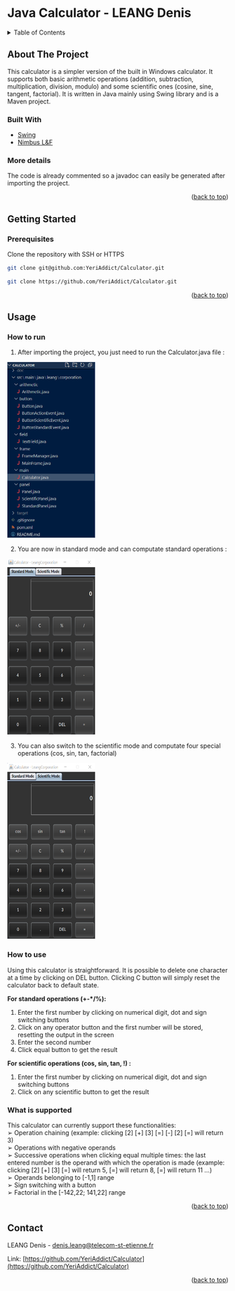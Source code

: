 # Java Calculator - LEANG Denis

<!-- TABLE OF CONTENTS -->
<details>
  <summary>Table of Contents</summary>
  <ol>
    <li>
      <a href="#about-the-project">About The Project</a>
      <ul>
        <li><a href="#built-with">Built With</a></li>
        <li><a href="#more-details">More details</a></li>
      </ul>
    </li>
    <li>
      <a href="#getting-started">Getting Started</a>
      <ul>
        <li><a href="#prerequisites">Prerequisites</a></li>
      </ul>
    </li>
    <li><a href="#usage">Usage</a>
      <ul>
        <li><a href="#how-to-run">How to run</a></li>
        <li><a href="#how-to-use">How to use</a></li>
        <li><a href="#what-is-supported">What is supported</a></li>
      </ul>
    </li>
    <li><a href="#contact">Contact</a></li>
  </ol>
</details>

<!-- ABOUT THE PROJECT -->
## About The Project

This calculator is a simpler version of the built in Windows calculator. It supports both basic arithmetic operations (addition, subtraction, multiplication, division, modulo) and some scientific ones (cosine, sine, tangent, factorial). It is written in Java mainly using Swing library and is a Maven project.

### Built With

* [Swing](https://docs.oracle.com/javase/7/docs/api/javax/swing/package-summary.html)
* [Nimbus L&F](https://docs.oracle.com/javase/tutorial/uiswing/lookandfeel/nimbus.html)

### More details

The code is already commented so a javadoc can easily be generated after importing the project.

<p align="right">(<a href="#top">back to top</a>)</p>

<!-- GETTING STARTED -->
## Getting Started

### Prerequisites

Clone the repository with SSH or HTTPS
   ```sh
   git clone git@github.com:YeriAddict/Calculator.git
   ```
   ```sh
   git clone https://github.com/YeriAddict/Calculator.git
   ```
<p align="right">(<a href="#top">back to top</a>)</p>

<!-- USAGE EXAMPLES -->
## Usage

### How to run

1. After importing the project, you just need to run the Calculator.java file  :

<img src="images/starter.png" alt="Logo" width="200" height="400">

2. You are now in standard mode and can computate standard operations :

<img src="images/standard.png" alt="Logo" width="200" height="400">

3. You can also switch to the scientific mode and computate four special operations (cos, sin, tan, factorial)

<img src="images/scientific.png" alt="Logo" width="200" height="400">

### How to use

Using this calculator is straightforward. It is possible to delete one character at a time by clicking on DEL button. Clicking C button will simply reset the calculator back to default state.

**For standard operations (+-*/%):**
1. Enter the first number by clicking on numerical digit, dot and sign switching buttons
2. Click on any operator button and the first number will be stored, resetting the output in the screen
3. Enter the second number
4. Click equal button to get the result

**For scientific operations (cos, sin, tan, !) :**
1. Enter the first number by clicking on numerical digit, dot and sign switching buttons
2. Click on any scientific button to get the result

### What is supported 

This calculator can currently support these functionalities:  
➢ Operation chaining (example: clicking [2] [+] [3] [=] [-] [2] [=] will return 3)  
➢ Operations with negative operands  
➢ Successive operations when clicking equal multiple times: the last entered number is the operand with which the operation is made (example: clicking [2] [+] [3] [=] will return 5, [=] will return 8, [=] will return 11 …)  
➢ Operands belonging to [-1,1] range  
➢ Sign switching with a button  
➢ Factorial in the [-142,22; 141,22] range  

<p align="right">(<a href="#top">back to top</a>)</p>

<!-- CONTACT -->
## Contact

LEANG Denis - denis.leang@telecom-st-etienne.fr 

Link: [https://github.com/YeriAddict/Calculator](https://github.com/YeriAddict/Calculator)

<p align="right">(<a href="#top">back to top</a>)</p>
